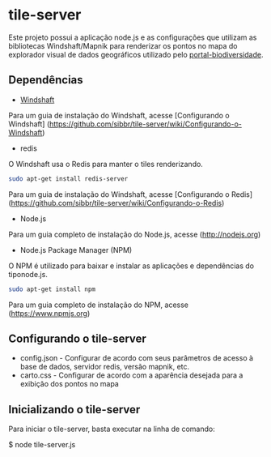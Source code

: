 tile-server
===========

Este projeto possui a aplicação node.js e as configurações que utilizam as bibliotecas Windshaft/Mapnik para renderizar os pontos no mapa do explorador visual de dados geográficos utilizado pelo  [portal-biodiversidade](https://github.com/sibbr/portal-biodiversidade).

## Dependências

* [Windshaft](https://github.com/CartoDB/Windshaft)

Para um guia de instalação do Windshaft, acesse [Configurando o Windshaft] (https://github.com/sibbr/tile-server/wiki/Configurando-o-Windshaft)

* redis

O Windshaft usa o Redis para manter o tiles renderizando.

```bash
sudo apt-get install redis-server
```

Para um guia de instalação do Windshaft, acesse [Configurando o Redis] (https://github.com/sibbr/tile-server/wiki/Configurando-o-Redis)

* Node.js 

Para um guia completo de instalação do Node.js, acesse  (http://nodejs.org)

* Node.js Package Manager (NPM)

O NPM é utilizado para baixar e instalar as aplicações e dependências do tiponode.js.

```bash
sudo apt-get install npm
```

Para um guia completo de instalação do NPM, acesse (https://www.npmjs.org)

## Configurando o tile-server 

* config.json - Configurar de acordo com seus parâmetros de acesso à base de dados, servidor redis, versão mapnik, etc.
* carto.css - Configurar de acordo com a aparência desejada para a exibição dos pontos no mapa

## Inicializando o tile-server

Para iniciar o tile-server, basta executar na linha de comando:

$ node tile-server.js

